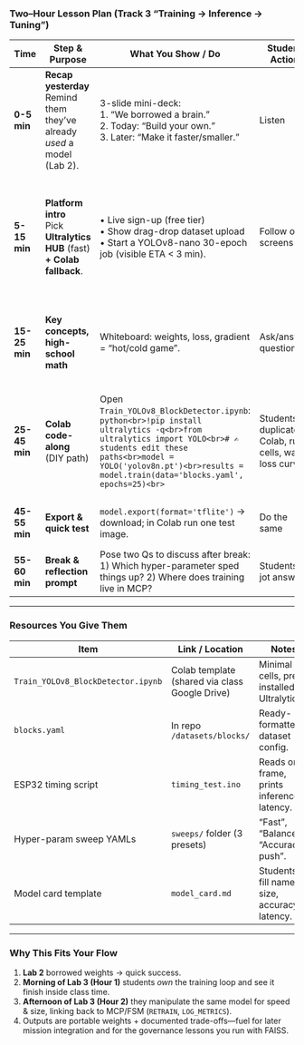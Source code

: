 ### Two–Hour Lesson Plan (Track 3 “Training → Inference → Tuning”)

| **Time**      | **Step & Purpose**                                                          | **What You Show / Do**                                                                                                                                                                                                                          | **Student Action**                                     | **MCP / FSM Tie-In**                                                                    |
| ------------- | --------------------------------------------------------------------------- | ----------------------------------------------------------------------------------------------------------------------------------------------------------------------------------------------------------------------------------------------- | ------------------------------------------------------ | --------------------------------------------------------------------------------------- |
| **0-5 min**   | **Recap yesterday**<br>Remind them they’ve already *used* a model (Lab 2).  | 3-slide mini-deck:<br>1. “We borrowed a brain.”<br>2. Today: “Build your own.”<br>3. Later: “Make it faster/smaller.”                                                                                                                           | Listen                                                 | Links “Borrowed brain” = **ACT** step; today they write **PLAN** logic themselves.      |
| **5-15 min**  | **Platform intro**<br>Pick **Ultralytics HUB** (fast) **+ Colab fallback**. | • Live sign-up (free tier)<br>• Show drag-drop dataset upload<br>• Start a YOLOv8-nano 30-epoch job (visible ETA < 3 min).                                                                                                                      | Follow on screens                                      | Sense → Upload = **LOG**; training loop ≈ “meta-PLAN” (the model learning how to plan). |
| **15-25 min** | **Key concepts, high-school math**                                          | Whiteboard: weights, loss, gradient = “hot/cold game”.                                                                                                                                                                                          | Ask/answer questions                                   | Clarifies *why* later hyper-params matter during tuning.                                |
| **25-45 min** | **Colab code-along** (DIY path)                                             | Open `Train_YOLOv8_BlockDetector.ipynb`:<br>`python<br>!pip install ultralytics -q<br>from ultralytics import YOLO<br># ✍️ students edit these paths<br>model = YOLO('yolov8n.pt')<br>results = model.train(data='blocks.yaml', epochs=25)<br>` | Students duplicate Colab, run cells, watch loss curve. | Training loop sits outside FSM; finished weights drop back into `CLASSIFY` state.       |
| **45-55 min** | **Export & quick test**                                                     | `model.export(format='tflite')` → download; in Colab run one test image.                                                                                                                                                                        | Do the same                                            | Show that TFLite file = “portable PLAN unit.”                                           |
| **55-60 min** | **Break & reflection prompt**                                               | Pose two Qs to discuss after break: 1) Which hyper-parameter sped things up? 2) Where does training live in MCP?                                                                                                                                | Students jot answers                                   | —                                                                                       |

---


### Resources You Give Them

| Item                               | Link / Location                                | Notes                                        |
| ---------------------------------- | ---------------------------------------------- | -------------------------------------------- |
| `Train_YOLOv8_BlockDetector.ipynb` | Colab template (shared via class Google Drive) | Minimal cells, pre-installed Ultralytics.    |
| `blocks.yaml`                      | In repo `/datasets/blocks/`                    | Ready-formatted dataset config.              |
| ESP32 timing script                | `timing_test.ino`                              | Reads one frame, prints inference latency.   |
| Hyper-param sweep YAMLs            | `sweeps/` folder (3 presets)                   | “Fast”, “Balanced”, “Accuracy-push”.         |
| Model card template                | `model_card.md`                                | Students fill name, size, accuracy, latency. |

---

### Why This Fits Your Flow

1. **Lab 2** borrowed weights → quick success.
2. **Morning of Lab 3 (Hour 1)** students *own* the training loop and see it finish inside class time.
3. **Afternoon of Lab 3 (Hour 2)** they manipulate the same model for speed & size, linking back to MCP/FSM (`RETRAIN`, `LOG_METRICS`).
4. Outputs are portable weights + documented trade-offs—fuel for later mission integration and for the governance lessons you run with FAISS.

